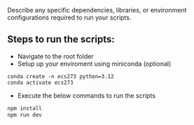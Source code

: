 Describe any specific dependencies, libraries, or environment configurations required to run your scripts.

## Steps to run the scripts:

- Navigate to the root folder
- Setup up your enviroment using miniconda (optional)

```shell
conda create -n ecs273 python=3.12
conda activate ecs273
```

- Execute the below commands to run the scripts

```bash
npm install
npm run dev
```
